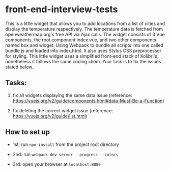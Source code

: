 # front-end-interview-tests

This is a little widget that allows you to add locations from a list of cities and display the temperature respectively. The temperature data is fetched from openweathermap.org's free API via Ajax calls. The widget consists of 3 Vue components, the root component index.vue, and two other components named box and widget. Using Webpack to bundle all scripts into one called bundle.js and loaded into index.html. It also uses Stylus CSS preprocessor for styling. This little widget uses a simplified front-end stack of Kolibri's, nonetheless it follows the same coding idiom. Your task is to fix the issues stated below.

Tasks:
------

1. fix all widgets displaying the same data issue (reference: https://vuejs.org/v2/guide/components.html#data-Must-Be-a-Function)

2. fix deleting the correct widget issue (reference: https://vuejs.org/v2/guide/list.html)


How to set up
-------------

* 1st: run `npm install` from the project root directory

* 2nd: run `webpack-dev-server --progress --colors`

* 3rd: open your browser at `localhost:8080`

